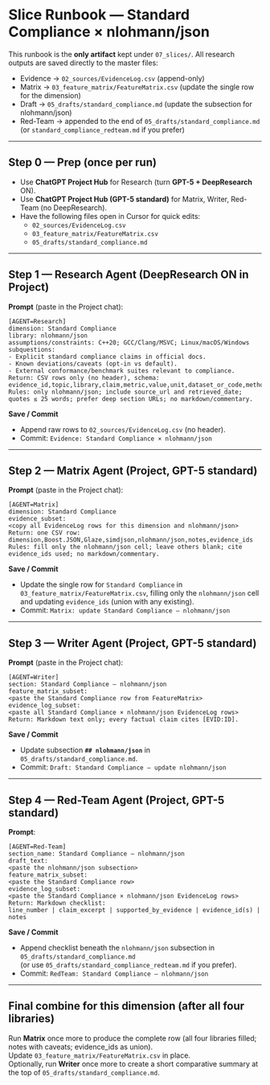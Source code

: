 # Slice Runbook — Standard Compliance × nlohmann/json

This runbook is the **only artifact** kept under `07_slices/`. All research outputs are saved directly to the master files:
- Evidence → `02_sources/EvidenceLog.csv` (append-only)
- Matrix → `03_feature_matrix/FeatureMatrix.csv` (update the single row for the dimension)
- Draft → `05_drafts/standard_compliance.md` (update the subsection for nlohmann/json)
- Red-Team → appended to the end of `05_drafts/standard_compliance.md` (or `standard_compliance_redteam.md` if you prefer)

---

## Step 0 — Prep (once per run)
- Use **ChatGPT Project Hub** for Research (turn **GPT-5 + DeepResearch** ON).
- Use **ChatGPT Project Hub (GPT-5 standard)** for Matrix, Writer, Red-Team (no DeepResearch).
- Have the following files open in Cursor for quick edits:
  - `02_sources/EvidenceLog.csv`
  - `03_feature_matrix/FeatureMatrix.csv`
  - `05_drafts/standard_compliance.md`

---

## Step 1 — Research Agent (DeepResearch ON in Project)
**Prompt** (paste in the Project chat):
```
[AGENT=Research]
dimension: Standard Compliance
library: nlohmann/json
assumptions/constraints: C++20; GCC/Clang/MSVC; Linux/macOS/Windows
subquestions:
- Explicit standard compliance claims in official docs.
- Known deviations/caveats (opt-in vs default).
- External conformance/benchmark suites relevant to compliance.
Return: CSV rows only (no header), schema:
evidence_id,topic,library,claim,metric,value,unit,dataset_or_code,method,source_url,source_type,author_org,pub_date,retrieved_date,notes
Rules: only nlohmann/json; include source_url and retrieved_date; quotes ≤ 25 words; prefer deep section URLs; no markdown/commentary.
```

**Save / Commit**
- Append raw rows to `02_sources/EvidenceLog.csv` (no header).  
- Commit: `Evidence: Standard Compliance × nlohmann/json`

---

## Step 2 — Matrix Agent (Project, GPT-5 standard)
**Prompt** (paste in the Project chat):
```
[AGENT=Matrix]
dimension: Standard Compliance
evidence_subset:
<copy all EvidenceLog rows for this dimension and nlohmann/json>
Return: one CSV row:
dimension,Boost.JSON,Glaze,simdjson,nlohmann/json,notes,evidence_ids
Rules: fill only the nlohmann/json cell; leave others blank; cite evidence_ids used; no markdown/commentary.
```

**Save / Commit**
- Update the single row for `Standard Compliance` in `03_feature_matrix/FeatureMatrix.csv`, filling only the `nlohmann/json` cell and updating `evidence_ids` (union with any existing).  
- Commit: `Matrix: update Standard Compliance — nlohmann/json`

---

## Step 3 — Writer Agent (Project, GPT-5 standard)
**Prompt** (paste in the Project chat):
```
[AGENT=Writer]
section: Standard Compliance — nlohmann/json
feature_matrix_subset:
<paste the Standard Compliance row from FeatureMatrix>
evidence_log_subset:
<paste all Standard Compliance × nlohmann/json EvidenceLog rows>
Return: Markdown text only; every factual claim cites [EVID:ID].
```

**Save / Commit**
- Update subsection **`## nlohmann/json`** in `05_drafts/standard_compliance.md`.  
- Commit: `Draft: Standard Compliance — update nlohmann/json`

---

## Step 4 — Red-Team Agent (Project, GPT-5 standard)
**Prompt**:
```
[AGENT=Red-Team]
section_name: Standard Compliance — nlohmann/json
draft_text:
<paste the nlohmann/json subsection>
feature_matrix_subset:
<paste the Standard Compliance row>
evidence_log_subset:
<paste the Standard Compliance × nlohmann/json EvidenceLog rows>
Return: Markdown checklist:
line_number | claim_excerpt | supported_by_evidence | evidence_id(s) | notes
```

**Save / Commit**
- Append checklist beneath the `nlohmann/json` subsection in `05_drafts/standard_compliance.md`  
  (or use `05_drafts/standard_compliance_redteam.md` if you prefer).  
- Commit: `RedTeam: Standard Compliance — nlohmann/json`

---

## Final combine for this dimension (after all four libraries)
Run **Matrix** once more to produce the complete row (all four libraries filled; notes with caveats; evidence_ids as union).  
Update `03_feature_matrix/FeatureMatrix.csv` in place.  
Optionally, run **Writer** once more to create a short comparative summary at the top of `05_drafts/standard_compliance.md`.

